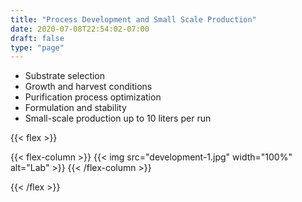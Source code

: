 ```yaml
---
title: "Process Development and Small Scale Production"
date: 2020-07-08T22:54:02-07:00
draft: false
type: "page"
---
```


- Substrate selection
- Growth and harvest conditions
- Purification process optimization
- Formulation and stability
- Small-scale production up to 10 liters per run



{{< flex >}}

{{< flex-column >}}
    {{< img src="development-1.jpg" width="100%" alt="Lab" >}}
{{< /flex-column >}}

{{< /flex >}}